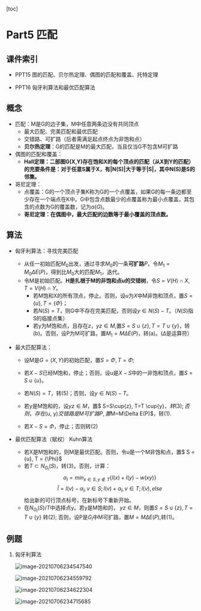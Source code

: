 [toc]

# Part5 匹配

## 课件索引

* PPT15 图的匹配、贝尔热定理、偶图的匹配和覆盖、托特定理

* PPT16 匈牙利算法和最优匹配算法

## 概念

* 匹配：M是G的边子集，M中任意两条边没有共同顶点
  * 最大匹配、完美匹配和最优匹配
  * 交错路、可扩路（后者需满足起点终点为非饱和点）
  * **贝尔热定理**：G的匹配是M的最大匹配，当且仅当G不包含M可扩路
* 偶图的匹配和覆盖：
  * **Hall定理：二部图G(X,Y)存在饱和X的每个顶点的匹配（从X到Y的匹配）的充要条件是：对于任意S属于X，有|N(S)|大于等于|S|，其中N(S)是S的邻集。**
* 哥尼定理：
  * 点覆盖：G的一个顶点子集K称为G的一个点覆盖，如果G的每一条边都至少存在一个端点在K中。G中包含点数最少的点覆盖称为最小点覆盖，其包含的点数为G的覆盖数，记为$\alpha(G)$。
  * **哥尼定理：在偶图中，最大匹配的边数等于最小覆盖的顶点数。**

## 算法

* 匈牙利算法：寻找完美匹配

  * 从任一初始匹配$M_0$出发，通过寻求$M_0$的一条**可扩路**$P$，令$M_1 = M_0 \Delta E(P)$，得到比$M_0$大的匹配$M_1$，迭代。
  * 令M是初始匹配。**H是扎根于M的非饱和点u的交错树**，令$S = V(H) \cap X, T = V(H) \cap Y$。
    * 若M饱和X的所有顶点，停止。否则，设$u$为$X$中M非饱和顶点，置$S = \{u\}, T = \{ \Phi\}$；
    * 若$N(S) = T$，则G中不存在完美匹配，否则设$y \in N(S) - T$。（$N(S)$指S的临接点集）
    * 若y为M饱和点，且存在$z$，$yz \in M$,置$S = S \cup \{z\}, T = T \cup \{y\}$，转(b)。否则，设P为M可扩路，置$M_1 = M \Delta E(P)$，转(a)。($\Delta$是运算符）
  
* 最大匹配算法：

  * 设M是$G=(X, Y)$的初始匹配，置$S=\Phi, T=\Phi$;

  * 若$X-S$已经M饱和，停止；否则，设u是$X-S$中的一非饱和顶点，置$S=S \cup\{u\}$。
  * 若$N(S)=T$，转(5)；否则，设$y \in N(S)-T$。
  * 若y是M饱和的，设$yz \in M$，置$ S=S\cup\{z\}, T=T \cup\{y\}$，转(3); 否则，存在$(u, y)$交错路是M可扩路P,置$M=M\Delta E(P)$，转(1).
  * 若$X-S=\Phi$，停止；否则转(2)

* 最优匹配算法（赋权） Kuhn算法

  * 若X是M饱和的，则M是最优匹配。否则，令u是一个M非饱和点，置$ S = \{u\}, T = {\Phi}$
  * 若$T \subset N_{G_l}(S)$，转(3)。否则，计算：
    $$\alpha_l = min_{x\in S, y \notin T}\{l(x)+l(y)-w(xy)\}$$
    $$ \hat{l} = l(v)-\alpha_l, v \in S;   l(v)+\alpha_l, v \in T;   l(v), else$$
    给出新的可行顶点标号，在新标号下重新开始。
  * 在$N_{G_l}(S)/T$中选择点y。若y是M饱和的， $yz \in M$，则置$S = S \cup \{z\}, T = T \cup \{y\}$ 转(2); 否则，设P是$G_l$中M可扩路，置$M=M\Delta E(P)$,转(1)。

## 例题

1. 匈牙利算法

   ![image-20210706234547540](C:\Users\17727\AppData\Roaming\Typora\typora-user-images\image-20210706234547540.png)

   ![image-20210706234559792](C:\Users\17727\AppData\Roaming\Typora\typora-user-images\image-20210706234559792.png)

   ![image-20210706234622304](C:\Users\17727\AppData\Roaming\Typora\typora-user-images\image-20210706234622304.png)

   ![image-20210706234715685](C:\Users\17727\AppData\Roaming\Typora\typora-user-images\image-20210706234715685.png)
